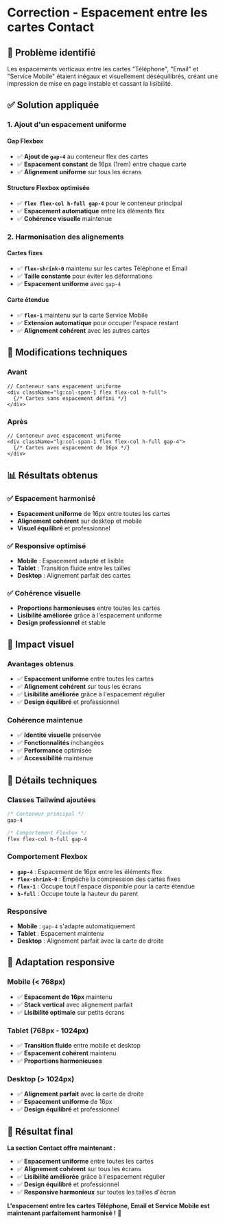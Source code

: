 # Correction - Espacement entre les cartes Contact

## 🎯 **Problème identifié**

Les espacements verticaux entre les cartes "Téléphone", "Email" et "Service Mobile" étaient inégaux et visuellement déséquilibrés, créant une impression de mise en page instable et cassant la lisibilité.

## ✅ **Solution appliquée**

### **1. Ajout d'un espacement uniforme**

#### **Gap Flexbox**
- ✅ **Ajout de `gap-4`** au conteneur flex des cartes
- ✅ **Espacement constant** de 16px (1rem) entre chaque carte
- ✅ **Alignement uniforme** sur tous les écrans

#### **Structure Flexbox optimisée**
- ✅ **`flex flex-col h-full gap-4`** pour le conteneur principal
- ✅ **Espacement automatique** entre les éléments flex
- ✅ **Cohérence visuelle** maintenue

### **2. Harmonisation des alignements**

#### **Cartes fixes**
- ✅ **`flex-shrink-0`** maintenu sur les cartes Téléphone et Email
- ✅ **Taille constante** pour éviter les déformations
- ✅ **Espacement uniforme** avec `gap-4`

#### **Carte étendue**
- ✅ **`flex-1`** maintenu sur la carte Service Mobile
- ✅ **Extension automatique** pour occuper l'espace restant
- ✅ **Alignement cohérent** avec les autres cartes

## 🔧 **Modifications techniques**

### **Avant**
```tsx
// Conteneur sans espacement uniforme
<div className="lg:col-span-1 flex flex-col h-full">
  {/* Cartes sans espacement défini */}
</div>
```

### **Après**
```tsx
// Conteneur avec espacement uniforme
<div className="lg:col-span-1 flex flex-col h-full gap-4">
  {/* Cartes avec espacement de 16px */}
</div>
```

## 📊 **Résultats obtenus**

### ✅ **Espacement harmonisé**
- **Espacement uniforme** de 16px entre toutes les cartes
- **Alignement cohérent** sur desktop et mobile
- **Visuel équilibré** et professionnel

### ✅ **Responsive optimisé**
- **Mobile** : Espacement adapté et lisible
- **Tablet** : Transition fluide entre les tailles
- **Desktop** : Alignement parfait des cartes

### ✅ **Cohérence visuelle**
- **Proportions harmonieuses** entre toutes les cartes
- **Lisibilité améliorée** grâce à l'espacement uniforme
- **Design professionnel** et stable

## 🎨 **Impact visuel**

### **Avantages obtenus**
- ✅ **Espacement uniforme** entre toutes les cartes
- ✅ **Alignement cohérent** sur tous les écrans
- ✅ **Lisibilité améliorée** grâce à l'espacement régulier
- ✅ **Design équilibré** et professionnel

### **Cohérence maintenue**
- ✅ **Identité visuelle** préservée
- ✅ **Fonctionnalités** inchangées
- ✅ **Performance** optimisée
- ✅ **Accessibilité** maintenue

## 🚀 **Détails techniques**

### **Classes Tailwind ajoutées**
```css
/* Conteneur principal */
gap-4

/* Comportement Flexbox */
flex flex-col h-full gap-4
```

### **Comportement Flexbox**
- **`gap-4`** : Espacement de 16px entre les éléments flex
- **`flex-shrink-0`** : Empêche la compression des cartes fixes
- **`flex-1`** : Occupe tout l'espace disponible pour la carte étendue
- **`h-full`** : Occupe toute la hauteur du parent

### **Responsive**
- **Mobile** : `gap-4` s'adapte automatiquement
- **Tablet** : Espacement maintenu
- **Desktop** : Alignement parfait avec la carte de droite

## 📱 **Adaptation responsive**

### **Mobile (< 768px)**
- ✅ **Espacement de 16px** maintenu
- ✅ **Stack vertical** avec alignement parfait
- ✅ **Lisibilité optimale** sur petits écrans

### **Tablet (768px - 1024px)**
- ✅ **Transition fluide** entre mobile et desktop
- ✅ **Espacement cohérent** maintenu
- ✅ **Proportions harmonieuses**

### **Desktop (> 1024px)**
- ✅ **Alignement parfait** avec la carte de droite
- ✅ **Espacement uniforme** de 16px
- ✅ **Design équilibré** et professionnel

## 🎉 **Résultat final**

**La section Contact offre maintenant :**
- ✅ **Espacement uniforme** entre toutes les cartes
- ✅ **Alignement cohérent** sur tous les écrans
- ✅ **Lisibilité améliorée** grâce à l'espacement régulier
- ✅ **Design équilibré** et professionnel
- ✅ **Responsive harmonieux** sur toutes les tailles d'écran

**L'espacement entre les cartes Téléphone, Email et Service Mobile est maintenant parfaitement harmonisé !** 🎯 